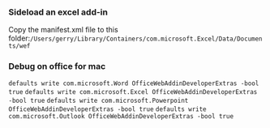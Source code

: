 ### Sideload an excel add-in
Copy the manifest.xml file to this folder:`/Users/gerry/Library/Containers/com.microsoft.Excel/Data/Documents/wef`
### Debug on office for mac
`defaults write com.microsoft.Word OfficeWebAddinDeveloperExtras -bool true`
`defaults write com.microsoft.Excel OfficeWebAddinDeveloperExtras -bool true`
`defaults write com.microsoft.Powerpoint OfficeWebAddinDeveloperExtras -bool true`
`defaults write com.microsoft.Outlook OfficeWebAddinDeveloperExtras -bool true`